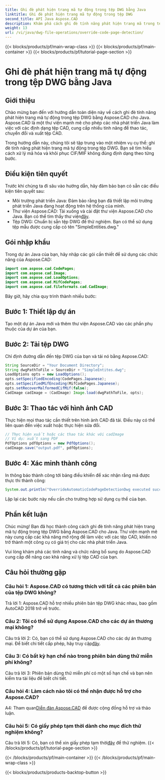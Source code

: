```yaml
---
title: Ghi đè phát hiện trang mã tự động trong tệp DWG bằng Java
linktitle: Ghi đè phát hiện trang mã tự động trong tệp DWG
second_title: API Java Aspose.CAD
description: Khám phá cách ghi đè tính năng phát hiện trang mã trong tệp DWG bằng Aspose.CAD cho Java. Xử lý hiệu quả mã hóa và khôi phục CIF/MIF không đúng định dạng.
weight: 13
url: /vi/java/dwg-file-operations/override-code-page-detection/
---
```


{{< blocks/products/pf/main-wrap-class >}}
{{< blocks/products/pf/main-container >}}
{{< blocks/products/pf/tutorial-page-section >}}

# Ghi đè phát hiện trang mã tự động trong tệp DWG bằng Java

## Giới thiệu

Chào mừng bạn đến với hướng dẫn toàn diện này về cách ghi đè tính năng phát hiện trang mã tự động trong tệp DWG bằng Aspose.CAD cho Java. Aspose.CAD là một thư viện mạnh mẽ cho phép các nhà phát triển Java làm việc với các định dạng tệp CAD, cung cấp nhiều tính năng để thao tác, chuyển đổi và xuất tệp CAD.

Trong hướng dẫn này, chúng tôi sẽ tập trung vào một nhiệm vụ cụ thể: ghi đè tính năng phát hiện trang mã tự động trong tệp DWG. Bạn sẽ tìm hiểu cách xử lý mã hóa và khôi phục CIF/MIF không đúng định dạng theo từng bước.

## Điều kiện tiên quyết

Trước khi chúng ta đi sâu vào hướng dẫn, hãy đảm bảo bạn có sẵn các điều kiện tiên quyết sau:

- Môi trường phát triển Java: Đảm bảo rằng bạn đã thiết lập môi trường phát triển Java đang hoạt động trên hệ thống của mình.
- Thư viện Aspose.CAD: Tải xuống và cài đặt thư viện Aspose.CAD cho Java. Bạn có thể tìm thấy thư viện[đây](https://releases.aspose.com/cad/java/).
- Tệp DWG: Chuẩn bị sẵn tệp DWG để thử nghiệm. Bạn có thể sử dụng tệp mẫu được cung cấp có tên "SimpleEntities.dwg."

## Gói nhập khẩu

Trong dự án Java của bạn, hãy nhập các gói cần thiết để sử dụng các chức năng của Aspose.CAD:

```java
import com.aspose.cad.CodePages;
import com.aspose.cad.Image;
import com.aspose.cad.LoadOptions;
import com.aspose.cad.MifCodePages;
import com.aspose.cad.fileformats.cad.CadImage;
```

Bây giờ, hãy chia quy trình thành nhiều bước:

## Bước 1: Thiết lập dự án

Tạo một dự án Java mới và thêm thư viện Aspose.CAD vào các phần phụ thuộc của dự án của bạn.

## Bước 2: Tải tệp DWG

Chỉ định đường dẫn đến tệp DWG của bạn và tải nó bằng Aspose.CAD:

```java
String SourceDir = "Your Document Directory";
String dwgPathToFile = SourceDir + "SimpleEntites.dwg";
LoadOptions opts = new LoadOptions();
opts.setSpecifiedEncoding(CodePages.Japanese);
opts.setSpecifiedMifEncoding(MifCodePages.Japanese);
opts.setRecoverMalformedCifMif(false);
CadImage cadImage = (CadImage) Image.load(dwgPathToFile, opts);
```

## Bước 3: Thao tác với hình ảnh CAD

Thực hiện mọi thao tác cần thiết trên hình ảnh CAD đã tải. Điều này có thể liên quan đến việc xuất hoặc thực hiện sửa đổi.

```java
// Thực hiện xuất hoặc các thao tác khác với cadImage
// Ví dụ: xuất sang PDF
PdfOptions pdfOptions = new PdfOptions();
cadImage.save("output.pdf", pdfOptions);
```

## Bước 4: Xác minh thành công

In thông báo thành công tới bảng điều khiển để xác nhận rằng mã được thực thi thành công:

```java
System.out.println("OverrideAutomaticCodePageDetectionDwg executed successfully");
```

Lặp lại các bước này nếu cần cho trường hợp sử dụng cụ thể của bạn.

## Phần kết luận

Chúc mừng! Bạn đã học thành công cách ghi đè tính năng phát hiện trang mã tự động trong tệp DWG bằng Aspose.CAD cho Java. Thư viện mạnh mẽ này cung cấp các khả năng mở rộng để làm việc với các tệp CAD, khiến nó trở thành một công cụ có giá trị cho các nhà phát triển Java.

Vui lòng khám phá các tính năng và chức năng bổ sung do Aspose.CAD cung cấp để nâng cao khả năng xử lý tệp CAD của bạn.

## Câu hỏi thường gặp

### Câu hỏi 1: Aspose.CAD có tương thích với tất cả các phiên bản của tệp DWG không?

Trả lời 1: Aspose.CAD hỗ trợ nhiều phiên bản tệp DWG khác nhau, bao gồm AutoCAD 2018 trở về trước.

### Câu 2: Tôi có thể sử dụng Aspose.CAD cho các dự án thương mại không?

 Câu trả lời 2: Có, bạn có thể sử dụng Aspose.CAD cho các dự án thương mại. Để biết chi tiết cấp phép, hãy truy cập[đây](https://purchase.aspose.com/buy).

### Câu 3: Có bất kỳ hạn chế nào trong phiên bản dùng thử miễn phí không?

Câu trả lời 3: Phiên bản dùng thử miễn phí có một số hạn chế và bạn nên kiểm tra tài liệu để biết chi tiết.

### Câu hỏi 4: Làm cách nào tôi có thể nhận được hỗ trợ cho Aspose.CAD?

 A4: Tham quan[Diễn đàn Aspose.CAD](https://forum.aspose.com/c/cad/19) để được cộng đồng hỗ trợ và thảo luận.

### Câu hỏi 5: Có giấy phép tạm thời dành cho mục đích thử nghiệm không?

 Câu trả lời 5: Có, bạn có thể xin giấy phép tạm thời[đây](https://purchase.aspose.com/temporary-license/) để thử nghiệm.
{{< /blocks/products/pf/tutorial-page-section >}}

{{< /blocks/products/pf/main-container >}}
{{< /blocks/products/pf/main-wrap-class >}}

{{< blocks/products/products-backtop-button >}}
